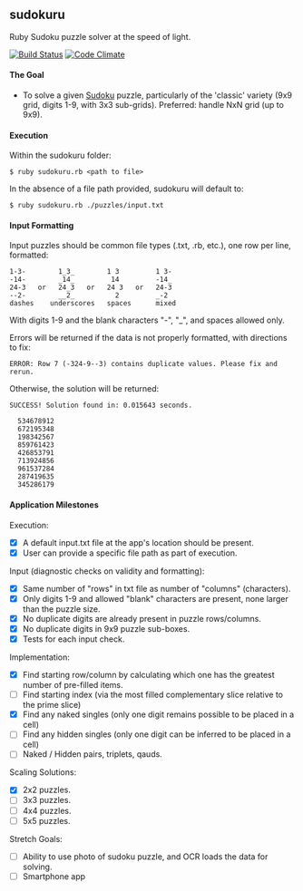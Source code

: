 ## sudokuru
Ruby Sudoku puzzle solver at the speed of light.

[![Build Status](https://semaphoreci.com/api/v1/projects/f143a17b-2c6c-45c1-8698-5e79c8e736b7/663467/shields_badge.svg)](https://semaphoreci.com/rolandburrows/sudokuru)  [![Code Climate](https://codeclimate.com/github/RolandBurrows/sudokuru/badges/gpa.svg)](https://codeclimate.com/github/RolandBurrows/sudokuru)

#### The Goal
* To solve a given [Sudoku](https://en.wikipedia.org/wiki/Sudoku) puzzle, particularly of the 'classic' variety (9x9 grid, digits 1-9, with 3x3 sub-grids). Preferred: handle NxN grid (up to 9x9).

#### Execution
Within the sudokuru folder:
```
$ ruby sudokuru.rb <path to file>
```
In the absence of a file path provided, sudokuru will default to:
```
$ ruby sudokuru.rb ./puzzles/input.txt
```

#### Input Formatting
Input puzzles should be common file types (.txt, .rb, etc.), one row per line, formatted:
```
1-3-        1_3_        1 3         1 3-
-14-        _14_         14         -14_   
24-3   or   24_3   or   24 3   or   24-3
--2-        __2_          2         _-2 
dashes    underscores   spaces      mixed
```
With digits 1-9 and the blank characters "-", "_", and spaces allowed only.

Errors will be returned if the data is not properly formatted, with directions to fix:
```
ERROR: Row 7 (-324-9--3) contains duplicate values. Please fix and rerun.
```

Otherwise, the solution will be returned:
```
SUCCESS! Solution found in: 0.015643 seconds.

  534678912
  672195348
  198342567
  859761423
  426853791
  713924856
  961537284
  287419635
  345286179
```

#### Application Milestones
Execution:
- [X] A default input.txt file at the app's location should be present.
- [X] User can provide a specific file path as part of execution.

Input (diagnostic checks on validity and formatting):
- [X] Same number of "rows" in txt file as number of "columns" (characters).
- [X] Only digits 1-9 and allowed "blank" characters are present, none larger than the puzzle size.
- [X] No duplicate digits are already present in puzzle rows/columns.
- [X] No duplicate digits in 9x9 puzzle sub-boxes.
- [X] Tests for each input check.

Implementation:
- [X] Find starting row/column by calculating which one has the greatest number of pre-filled items.
- [ ] Find starting index (via the most filled complementary slice relative to the prime slice)
- [X] Find any naked singles (only one digit remains possible to be placed in a cell)
- [ ] Find any hidden singles (only one digit can be inferred to be placed in a cell)
- [ ] Naked / Hidden pairs, triplets, qauds.

Scaling Solutions:
- [X] 2x2 puzzles.
- [ ] 3x3 puzzles.
- [ ] 4x4 puzzles.
- [ ] 5x5 puzzles.

Stretch Goals:
- [ ] Ability to use photo of sudoku puzzle, and OCR loads the data for solving.
- [ ] Smartphone app

